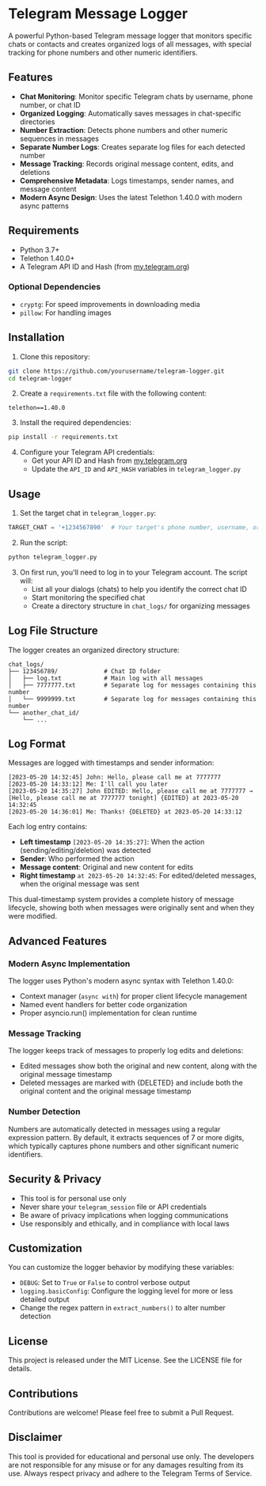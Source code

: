 # Telegram Message Logger

A powerful Python-based Telegram message logger that monitors specific chats or contacts and creates organized logs of all messages, with special tracking for phone numbers and other numeric identifiers.

## Features

- **Chat Monitoring**: Monitor specific Telegram chats by username, phone number, or chat ID
- **Organized Logging**: Automatically saves messages in chat-specific directories
- **Number Extraction**: Detects phone numbers and other numeric sequences in messages
- **Separate Number Logs**: Creates separate log files for each detected number
- **Message Tracking**: Records original message content, edits, and deletions
- **Comprehensive Metadata**: Logs timestamps, sender names, and message content
- **Modern Async Design**: Uses the latest Telethon 1.40.0 with modern async patterns

## Requirements

- Python 3.7+
- Telethon 1.40.0+
- A Telegram API ID and Hash (from [my.telegram.org](https://my.telegram.org/))

### Optional Dependencies
- `cryptg`: For speed improvements in downloading media
- `pillow`: For handling images

## Installation

1. Clone this repository:
```bash
git clone https://github.com/yourusername/telegram-logger.git
cd telegram-logger
```

2. Create a `requirements.txt` file with the following content:
```
telethon==1.40.0
```

3. Install the required dependencies:
```bash
pip install -r requirements.txt
```

4. Configure your Telegram API credentials:
   - Get your API ID and Hash from [my.telegram.org](https://my.telegram.org/)
   - Update the `API_ID` and `API_HASH` variables in `telegram_logger.py`

## Usage

1. Set the target chat in `telegram_logger.py`:
```python
TARGET_CHAT = '+1234567890'  # Your target's phone number, username, or chat ID
```

2. Run the script:
```bash
python telegram_logger.py
```

3. On first run, you'll need to log in to your Telegram account. The script will:
   - List all your dialogs (chats) to help you identify the correct chat ID
   - Start monitoring the specified chat
   - Create a directory structure in `chat_logs/` for organizing messages

## Log File Structure

The logger creates an organized directory structure:
```
chat_logs/
├── 123456789/             # Chat ID folder
│   ├── log.txt            # Main log with all messages
│   ├── 7777777.txt        # Separate log for messages containing this number
│   └── 9999999.txt        # Separate log for messages containing this number
└── another_chat_id/
    └── ...
```

## Log Format

Messages are logged with timestamps and sender information:
```
[2023-05-20 14:32:45] John: Hello, please call me at 7777777
[2023-05-20 14:33:12] Me: I'll call you later
[2023-05-20 14:35:27] John EDITED: Hello, please call me at 7777777 → [Hello, please call me at 7777777 tonight] {EDITED} at 2023-05-20 14:32:45
[2023-05-20 14:36:01] Me: Thanks! {DELETED} at 2023-05-20 14:33:12
```

Each log entry contains:
- **Left timestamp** `[2023-05-20 14:35:27]`: When the action (sending/editing/deletion) was detected
- **Sender**: Who performed the action
- **Message content**: Original and new content for edits
- **Right timestamp** `at 2023-05-20 14:32:45`: For edited/deleted messages, when the original message was sent

This dual-timestamp system provides a complete history of message lifecycle, showing both when messages were originally sent and when they were modified.

## Advanced Features

### Modern Async Implementation
The logger uses Python's modern async syntax with Telethon 1.40.0:
- Context manager (`async with`) for proper client lifecycle management
- Named event handlers for better code organization
- Proper asyncio.run() implementation for clean runtime

### Message Tracking
The logger keeps track of messages to properly log edits and deletions:
- Edited messages show both the original and new content, along with the original message timestamp
- Deleted messages are marked with {DELETED} and include both the original content and the original message timestamp

### Number Detection
Numbers are automatically detected in messages using a regular expression pattern. By default, it extracts sequences of 7 or more digits, which typically captures phone numbers and other significant numeric identifiers.

## Security & Privacy

- This tool is for personal use only
- Never share your `telegram_session` file or API credentials
- Be aware of privacy implications when logging communications
- Use responsibly and ethically, and in compliance with local laws

## Customization

You can customize the logger behavior by modifying these variables:
- `DEBUG`: Set to `True` or `False` to control verbose output
- `logging.basicConfig`: Configure the logging level for more or less detailed output
- Change the regex pattern in `extract_numbers()` to alter number detection

## License

This project is released under the MIT License. See the LICENSE file for details.

## Contributions

Contributions are welcome! Please feel free to submit a Pull Request.

## Disclaimer

This tool is provided for educational and personal use only. The developers are not responsible for any misuse or for any damages resulting from its use. Always respect privacy and adhere to the Telegram Terms of Service.